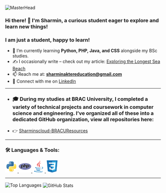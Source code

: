 ![MasterHead](https://i.pinimg.com/originals/8e/75/2c/8e752cf446947d3d01c0eaaf9e1504e2.gif)

<h3 align="left">Hi there! 👋 I'm Sharmin, a curious student eager to explore and learn new things!</h3>
<h3 align="left"> I am just a student, happy to learn! </h3>


- 🌱 I’m currently learning **Python, PHP, Java, and CSS** alongside my BSc studies.
- ✍️ I occasionally write – check out my article: [Exploring the Longest Sea Beach](https://digestknowledge.com/knowledgebase/exploring-the-longest-sea-beach)
- 📫 Reach me at: **sharminaktereducation@gmail.com**
- 💼 Connect with me on [LinkedIn](https://www.linkedin.com/in/sharminscloud/)

---
- <h3 align="left">🎓 During my studies at BRAC University, I completed a variety of technical projects and coursework in computer science and engineering. I’ve organized all of these into a dedicated GitHub organization, view all repositories here:</h3>
- 👉 [Sharminscloud-BRACUResources](https://github.com/orgs/Sharminscloud-BRACUResources/repositories)
---

<h3 align="left">🛠️ Languages & Tools:</h3>

<p align="left">
  <a href="https://www.python.org" target="_blank" rel="noreferrer">
    <img src="https://raw.githubusercontent.com/devicons/devicon/master/icons/python/python-original.svg" alt="Python" width="40" height="40"/>
  </a>
  <a href="https://www.php.net" target="_blank" rel="noreferrer">
    <img src="https://raw.githubusercontent.com/devicons/devicon/master/icons/php/php-original.svg" alt="PHP" width="40" height="40"/>
  </a>
  <a href="https://www.java.com" target="_blank" rel="noreferrer">
    <img src="https://raw.githubusercontent.com/devicons/devicon/master/icons/java/java-original.svg" alt="Java" width="40" height="40"/>
  </a>
  <a href="https://developer.mozilla.org/en-US/docs/Web/CSS" target="_blank" rel="noreferrer">
    <img src="https://raw.githubusercontent.com/devicons/devicon/master/icons/css3/css3-original.svg" alt="CSS" width="40" height="40"/>
  </a>
</p>

---

<p><img align="left" src="https://github-readme-stats.vercel.app/api/top-langs?username=sharminscloud&show_icons=true&locale=en&layout=compact" alt="Top Languages" /></p>

<p>&nbsp;<img align="center" src="https://github-readme-stats.vercel.app/api?username=sharminscloud&show_icons=true&locale=en" alt="GitHub Stats" /></p>
